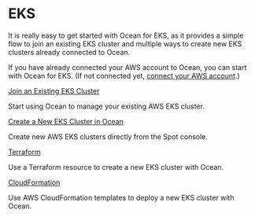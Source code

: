 # EKS

It is really easy to get started with Ocean for EKS, as it provides a simple flow to join an existing EKS cluster and multiple ways to create new EKS clusters already connected to Ocean.

If you have already connected your AWS account to Ocean, you can start with Ocean for EKS. (If not connected yet, [connect your AWS account](connect-your-cloud-provider/aws-account.md).)

[Join an Existing EKS Cluster](join-an-existing-cluster.md)

Start using Ocean to manage your existing AWS EKS cluster.

[Create a New EKS Cluster in Ocean](create-a-new-cluster.md)

Create new AWS EKS clusters directly from the Spot console.

[Terraform](terraform.md)

Use a Terraform resource to create a new EKS cluster with Ocean.

[CloudFormation](https://aws.amazon.com/quickstart/architecture/spotinst-ocean-eks/)

Use AWS CloudFormation templates to deploy a new EKS cluster with Ocean.
